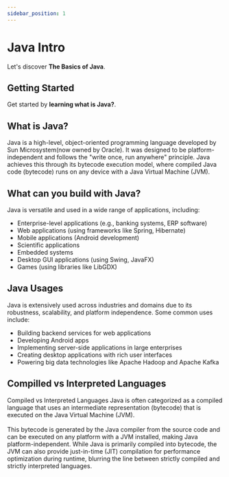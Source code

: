 ```yaml
---
sidebar_position: 1
---
```


# Java Intro

Let's discover **The Basics of Java**.

## Getting Started

Get started by **learning what is Java?**.

## What is Java?
Java is a high-level, object-oriented programming language developed by Sun Microsystem(now owned by Oracle). It was designed to be platform-independent and follows the "write once, run anywhere" principle. Java achieves this through its bytecode execution model, where compiled Java code (bytecode) runs on any device with a Java Virtual Machine (JVM).


## What can you build with Java?
Java is versatile and used in a wide range of applications, including:

* Enterprise-level applications (e.g., banking systems, ERP software)
* Web applications (using frameworks like Spring, Hibernate)
* Mobile applications (Android development)
* Scientific applications
* Embedded systems
* Desktop GUI applications (using Swing, JavaFX)
* Games (using libraries like LibGDX)
## Java Usages
Java is extensively used across industries and domains due to its robustness, scalability, and platform independence. Some common uses include:

* Building backend services for web applications
* Developing Android apps
* Implementing server-side applications in large enterprises
* Creating desktop applications with rich user interfaces
* Powering big data technologies like Apache Hadoop and Apache Kafka
## Compilled vs Interpreted Languages
Compiled vs Interpreted Languages
Java is often categorized as a compiled language that uses an intermediate representation (bytecode) that is executed on the Java Virtual Machine (JVM).<br></br> This bytecode is generated by the Java compiler from the source code and can be executed on any platform with a JVM installed, making Java platform-independent. While Java is primarily compiled into bytecode, the JVM can also provide just-in-time (JIT) compilation for performance optimization during runtime, blurring the line between strictly compiled and strictly interpreted languages.



